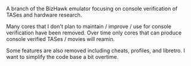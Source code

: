 A branch of the BizHawk emulator focusing on console verification of TASes and hardware research.

Many cores that I don't plan to maintain / improve / use for console verification have been removed.
Over time only cores that can produce console verified TASes / movies will reamin.

Some features are also removed including cheats, profiles, and libretro.
I want to simplify the code base a bit overtime.

